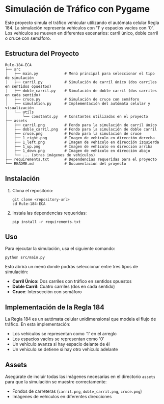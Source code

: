 # Simulación de Tráfico con Pygame

Este proyecto simula el tráfico vehicular utilizando el autómata celular Regla 184. La simulación representa vehículos con '1' y espacios vacíos con '0'. Los vehículos se mueven en diferentes escenarios: carril único, doble carril o cruce con semáforo.

## Estructura del Proyecto

```
Rule-184-ECA
├── src
│   ├── main.py            # Menú principal para seleccionar el tipo de simulación
│   ├── carril.py          # Simulación de carril único (dos carriles en sentidos opuestos)
│   ├── doble_carril.py    # Simulación de doble carril (dos carriles en cada sentido)
│   ├── cruce.py           # Simulación de cruce con semáforo
│   ├── simulation.py      # Implementación del autómata celular y visualización
│   └── utils
│       └── constants.py   # Constantes utilizadas en el proyecto
├── assets
│   ├── carril.png         # Fondo para la simulación de carril único
│   ├── doble_carril.png   # Fondo para la simulación de doble carril
│   ├── cruce.png          # Fondo para la simulación de cruce
│   ├── 1_right.png        # Imagen de vehículo en dirección derecha
│   ├── 1_left.png         # Imagen de vehículo en dirección izquierda
│   ├── 1_up.png           # Imagen de vehículo en dirección arriba
│   ├── 1_down.png         # Imagen de vehículo en dirección abajo
│   └── ... (otras imágenes de vehículos)
├── requirements.txt       # Dependencias requeridas para el proyecto
└── README.md              # Documentación del proyecto
```

## Instalación

1. Clona el repositorio:
   ```
   git clone <repository-url>
   cd Rule-184-ECA
   ```

2. Instala las dependencias requeridas:
   ```
   pip install -r requirements.txt
   ```

## Uso

Para ejecutar la simulación, usa el siguiente comando:
```
python src/main.py
```

Esto abrirá un menú donde podrás seleccionar entre tres tipos de simulación:
- **Carril Único**: Dos carriles con tráfico en sentidos opuestos
- **Doble Carril**: Cuatro carriles (dos en cada sentido)
- **Cruce**: Intersección con semáforo

## Implementación de la Regla 184

La Regla 184 es un autómata celular unidimensional que modela el flujo de tráfico. En esta implementación:
- Los vehículos se representan como '1' en el arreglo
- Los espacios vacíos se representan como '0'
- Un vehículo avanza si hay espacio delante de él
- Un vehículo se detiene si hay otro vehículo adelante

## Assets

Asegúrate de incluir todas las imágenes necesarias en el directorio `assets` para que la simulación se muestre correctamente:
- Fondos de carreteras (`carril.png`, `doble_carril.png`, `cruce.png`)
- Imágenes de vehículos en diferentes direcciones